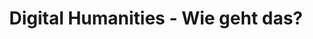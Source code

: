 ---
id: "digital-humanities" # nochmal überlegen
method: "Workshop- und Vortragsreihe"
institution: "Staats- und Universitätsbibliothek Hamburg"
title: "Digital Humanities - Wie geht das?"
title_project:
title_short: "Digital Humanities"
period: "Apr 23 ­­- Mar 24 (12 months)"
foerderlinie: "Data Literacy im Studium Generale"
round: "2"
lecture2go:
uhh_url: "https://www.hcl.uni-hamburg.de/ddlitlab/data-literacy-lehrlabor/zweite-foerderrunde/12-digital-humanities.html"
contributors: 
mentor: "Prof. Robert Zepf, Dr. Jonas Müller-Laackman"
quote: "In Projekten sollen ToDos erledigt werden, die aber auch irgendwie in Abhängigkeit zueinander stehen. Personal und Finanzmittel müssen verfügbar sein, aber auch verplant werden. Das Projekt soll natürlich erfolgreich sein, aber wer entscheidet alles darüber? Um sich diesen Herausforderungen zu stellen und DH-Projekten zum Erfolg zu verhelfen, bedarf es eines weiteren Tools im DH-Projekt-Werkzeugkasten, das ein überlegtes und systematisches Vorgehen fördert: Projektmanagement."
text: |
    ### Das Projekt Digital Humanities

    Die Entwicklung der Projektidee entstand aus dem Bedarf an Lehr- und Weiterbildungsangeboten im Bereich der Digital Humanities, die optional zum Studium oder zur Arbeit angeboten werden sollen. Diese Angebote sollen einen niedrigschwelligen Hands-on-Charakter in den Workshops mit einer theoretischen Einführung in den Vorträgen kombinieren. Dabei wurden Themen in Absprache mit potenziellen Stakeholdern identifiziert und zunächst ohne Einbettung in den curricularen Rahmen angeboten, um unabhängiger vom curricularen Verwaltungskontext zu sein und zunächst „freier“ DH-Veranstaltungen in Ergänzung zum UHH-Programm anbieten zu können. Die Veranstaltungsthemen wurden so gewählt, dass in der Regel der Vortrag den Workshop ergänzte oder der Workshop auf dem Vortrag aufbaute. Dabei sollten sowohl bibliotheksnahe Themen (z.B. Normdaten) als auch forschungsnahe und studienrelevante Themen eine Rolle spielen (z.B. NLP).

    ### Rückblick und Ergebnisse

    Ein zentrales Ergebnis zeigt, dass im Wissenstransfer zwischen Bibliothek und Universität erheblicher Handlungsbedarf besteht. Besonders Vorträge zu Normdaten und Datenvisualisierung sowie Themen wie Mehrsprachige Digital Literacy und OCR wurden als äußerst relevant empfunden. Kritisch bewertet wurde die fehlende Kapazität und Raum für extracurriculare Bildung in Digital Literacy an Universitäten. Zudem sind Norm- und Metadaten essenziell für DL, erreichen jedoch kaum die Forschungspraxis außerhalb spezialisierter Projekte in den Digital Humanities.

    Ein weiteres wichtiges Thema war der Umgang mit Kulturgut, besonders bezüglich der automatischen Texterkennung und der Visualisierung von Kulturgütern. Trotz großem Interesse von Forschung und Bibliothek fanden Studierende diese Themen weniger ansprechend, was auf eine marginalisierte DL im Studienkontext hinweist.

    Das Ergebnis ist, dass die Veranstaltungsformate der Reihe verstetigt und besser in Studiengänge integriert werden müssen. Ein möglicher Ansatz wäre ein DH-Zertifikat in Zusammenarbeit mit relevanten Professuren, das extracurriculare Teile enthält, aber auch im Curriculum anerkannt wird. Das Themenfeld Digital Humanities bietet eine breite Basis für zukünftige Kooperationen zwischen SUB und UHH in Lehre und Weiterbildung.

    ### Tipps von Lehrenden für Lehrende

    Die digitale und didaktische Kompetenz der Referent:innen hat sich teilweise allein dadurch weiterentwickelt, dass die Veranstaltungen pragmatisch angelegt waren. Kurzfristige Herausforderungen wie z. B. spontane Hybrid-Lehre oder die Konfrontation mit bibliothekarischen Perspektiven auf Forschungsarbeit waren für einige der Referent:innen eine gleichermaßen herausfordernde und bereichernde Erfahrung.

    Es kristallisierte sich über die Veranstaltungen hinweg heraus, dass gerade das Zusammentreffen aus der operativen Bibliothekswelt und der konkreten Forschungspraxis zu selten vorkommt und das gegenseitige Verständnis daher oft nicht in dem Maße vorhanden ist, wie es bei einem größeren Austausch sein könnte. Zwar bezieht sich diese Erkenntnis vorwiegend auf den Teil der Teilnehmer:innen, die bereits mit dem Studium abgeschlossen haben, eine Förderung des Austauschs und die Relevanz von digitaler und informationswissenschaftlicher Literacy sollte jedoch in der Konsequenz schon weit unterhalb der operativen Arbeitsebene eine größere Rolle spielen. Hier wurde klar ein Reformbedarf für die universitär-curriculare Lehre sichtbar.

image: "https://www.hcl.uni-hamburg.de/18620483/digital-humanities-305dc206580f5ea2265e0308f6ff345b19fb3a00.jpg"
image_credit: "https://stablediffusionweb.com: literature management software"
link_external: 
stine: "SoSe 2023 & WiSe 2023/24: Workshop- und Vortragsreihe https://blog.sub.uni-hamburg.de/?tag=dh-veranstaltung"
---